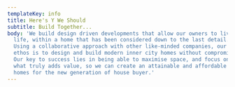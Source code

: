 ```yaml
---
templateKey: info
title: Here's Y We Should
subtitle: Build Together...
body: 'We build design driven developments that allow our owners to live a full
  life, within a home that has been considered down to the last detail.
  Using a collaborative approach with other like-minded companies, our
  ethos is to design and build modern inner city homes without compromise.
  Our key to success lies in being able to maximise space, and focus on
  what truly adds value, so we can create an attainable and affordable
  homes for the new generation of house buyer.'
---
```

